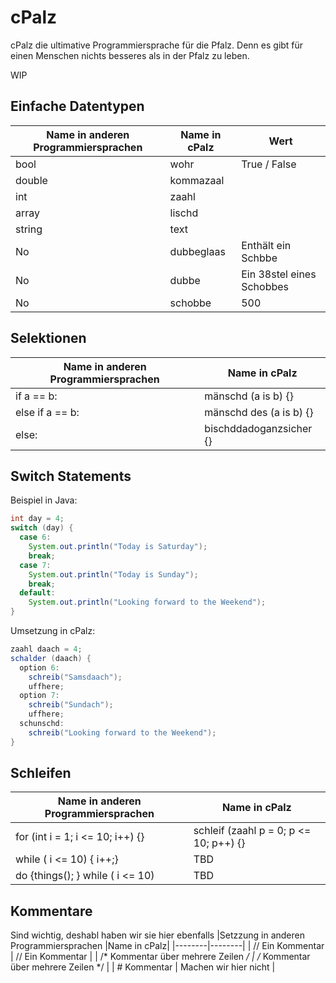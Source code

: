 # cPalz

cPalz die ultimative Programmiersprache für die Pfalz. Denn es gibt für einen Menschen nichts besseres als in der Pfalz zu leben.

WIP

## Einfache Datentypen
|Name in anderen Programmiersprachen |Name in cPalz| Wert|
|--------|--------|--------|
|  bool  |    wohr    | True / False |
|  double  |    kommazaal    |  |
|  int  |    zaahl    |  |
|  array  |    lischd    |  |
|  string  |    text    |  |
|  No  |    dubbeglaas    | Enthält ein Schbbe |
|  No  |    dubbe    | Ein 38stel eines Schobbes |
|  No  |    schobbe    | 500 |

## Selektionen
|Name in anderen Programmiersprachen |Name in cPalz|
|--------|--------|
|  if a == b:  |    mänschd (a is b) {}    |
|  else if a == b:  |    mänschd des (a is b) {}    |
|  else:  |    bischddadoganzsicher {}    |

## Switch Statements
Beispiel in Java:
```java
int day = 4;
switch (day) {
  case 6:
    System.out.println("Today is Saturday");
    break;
  case 7:
    System.out.println("Today is Sunday");
    break;
  default:
    System.out.println("Looking forward to the Weekend");
}
```
Umsetzung in cPalz:
```java
zaahl daach = 4;
schalder (daach) {
  option 6:
    schreib("Samsdaach");
    uffhere;
  option 7:
    schreib("Sundach");
    uffhere;
  schunschd:
    schreib("Looking forward to the Weekend");
}
```

## Schleifen
|Name in anderen Programmiersprachen |Name in cPalz|
|--------|--------|
|  for (int i = 1; i <= 10; i++) {}  |    schleif (zaahl p = 0; p <= 10; p++) {}    |
|  while ( i <= 10) { i++;}  |    TBD    |
|  do {things(); } while ( i <= 10)  |    TBD    |

## Kommentare
Sind wichtig, deshabl haben wir sie hier ebenfalls
|Setzzung in anderen Programmiersprachen |Name in cPalz|
|--------|--------|
|  // Ein Kommentar  |    // Ein Kommentar    |
| /* Kommentar über mehrere Zeilen */  |    /* Kommentar über mehrere Zeilen */    |
| # Kommentar   |    Machen wir hier nicht    |
